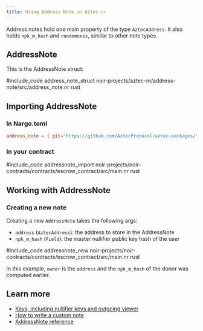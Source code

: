 ```yaml
---
title: Using Address Note in Aztec.nr
---
```


Address notes hold one main property of the type `AztecAddress`. It also holds `npk_m_hash` and `randomness`, similar to other note types.

## AddressNote

This is the AddressNote struct:

#include_code address_note_struct noir-projects/aztec-nr/address-note/src/address_note.nr rust

## Importing AddressNote

### In Nargo.toml

```toml
address_note = { git="https://github.com/AztecProtocol/aztec-packages/", tag="#include_aztec_version", directory="noir-projects/aztec-nr/address-note" }
```

### In your contract

#include_code addressnote_import noir-projects/noir-contracts/contracts/escrow_contract/src/main.nr rust

## Working with AddressNote

### Creating a new note 

Creating a new `AddressNote` takes the following args:

- `address` (`AztecAddress`): the address to store in the AddressNote
- `npk_m_hash` (`Field`): the master nullifier public key hash of the user

#include_code addressnote_new noir-projects/noir-contracts/contracts/escrow_contract/src/main.nr rust

In this example, `owner` is the `address` and the `npk_m_hash` of the donor was computed earlier.

## Learn more

- [Keys, including nullifier keys and outgoing viewer](../../../../../aztec/concepts/accounts/keys.md)
- [How to write a custom note](./custom_note.md)
- [AddressNote reference](../../../../../reference/developer_references/smart_contract_reference/aztec-nr/address-note/address_note.md)
